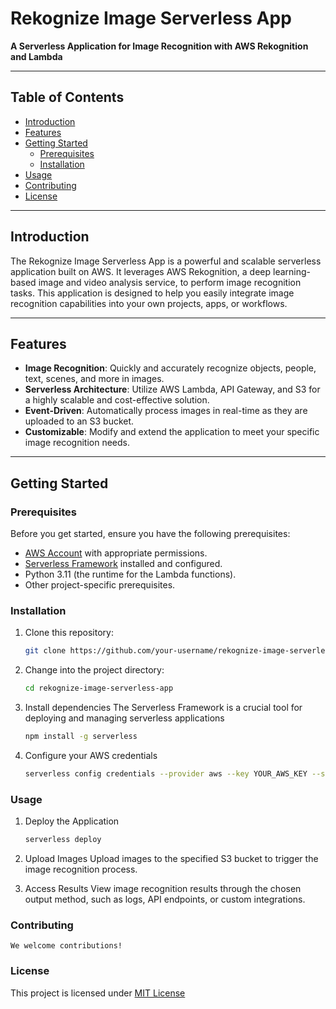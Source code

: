 # Rekognize Image Serverless App

**A Serverless Application for Image Recognition with AWS Rekognition and Lambda**

---

## Table of Contents

- [Introduction](#introduction)
- [Features](#features)
- [Getting Started](#getting-started)
  - [Prerequisites](#prerequisites)
  - [Installation](#installation)
- [Usage](#usage)
- [Contributing](#contributing)
- [License](#license)

---

## Introduction

The Rekognize Image Serverless App is a powerful and scalable serverless application built on AWS. It leverages AWS Rekognition, a deep learning-based image and video analysis service, to perform image recognition tasks. This application is designed to help you easily integrate image recognition capabilities into your own projects, apps, or workflows.

---

## Features

- **Image Recognition**: Quickly and accurately recognize objects, people, text, scenes, and more in images.
- **Serverless Architecture**: Utilize AWS Lambda, API Gateway, and S3 for a highly scalable and cost-effective solution.
- **Event-Driven**: Automatically process images in real-time as they are uploaded to an S3 bucket.
- **Customizable**: Modify and extend the application to meet your specific image recognition needs.

---

## Getting Started

### Prerequisites

Before you get started, ensure you have the following prerequisites:

- [AWS Account](https://aws.amazon.com/) with appropriate permissions.
- [Serverless Framework](https://www.serverless.com/) installed and configured.
- Python 3.11 (the runtime for the Lambda functions).
- Other project-specific prerequisites.

### Installation

1. Clone this repository:

   ```bash
   git clone https://github.com/your-username/rekognize-image-serverless-app.git

2. Change into the project directory:

    ```bash
    cd rekognize-image-serverless-app

3. Install dependencies
    The Serverless Framework is a crucial tool for deploying and managing serverless applications
    ```bash
    npm install -g serverless

4. Configure your AWS credentials
    ```bash
    serverless config credentials --provider aws --key YOUR_AWS_KEY --secret YOUR_AWS_SECRET

### Usage

1. Deploy the Application
    ```bash
    serverless deploy

2. Upload Images
    Upload images to the specified S3 bucket to trigger the image recognition process.

3. Access Results
    View image recognition results through the chosen output method, such as logs, API endpoints, or custom integrations.

### Contributing
    We welcome contributions!

### License
This project is licensed under [MIT License](https://opensource.org/licenses/MIT/)